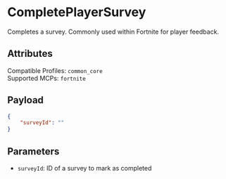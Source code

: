# CompletePlayerSurvey
Completes a survey. Commonly used within Fortnite for player feedback.

## Attributes
Compatible Profiles: `common_core`  
Supported MCPs: `fortnite`

## Payload
```json
{
    "surveyId": ""
}
```

## Parameters
- `surveyId`: ID of a survey to mark as completed